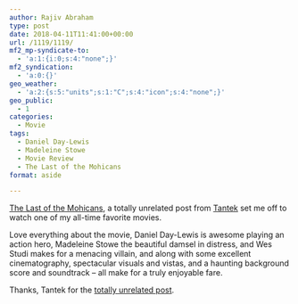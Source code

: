 ```yaml
---
author: Rajiv Abraham
type: post
date: 2018-04-11T11:41:00+00:00
url: /1119/1119/
mf2_mp-syndicate-to:
  - 'a:1:{i:0;s:4:"none";}'
mf2_syndication:
  - 'a:0:{}'
geo_weather:
  - 'a:2:{s:5:"units";s:1:"C";s:4:"icon";s:4:"none";}'
geo_public:
  - 1
categories:
  - Movie
tags:
  - Daniel Day-Lewis
  - Madeleine Stowe
  - Movie Review
  - The Last of the Mohicans
format: aside

---
```

<a href="https://www.imdb.com/title/tt0104691/" target="_blank" rel="noopener">The Last of the Mohicans</a>, a totally unrelated post from <a href="https://micro.blog/t" target="_blank" rel="noopener">Tantek</a> set me off to watch one of my all-time favorite movies.

Love everything about the movie, Daniel Day-Lewis is awesome playing an action hero, Madeleine Stowe the beautiful damsel in distress, and Wes Studi makes for a menacing villain, and along with some excellent cinematography, spectacular visuals and vistas, and a haunting background score and soundtrack &#8211; all make for a truly enjoyable fare.

Thanks, Tantek for the <a href="http://tantek.com/2018/100/t1/editor-css-2-1" target="_blank" rel="noopener">totally unrelated post</a>.